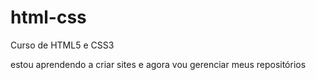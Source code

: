 # html-css
 Curso de HTML5 e CSS3 

 estou aprendendo a criar sites e agora vou gerenciar meus repositórios
